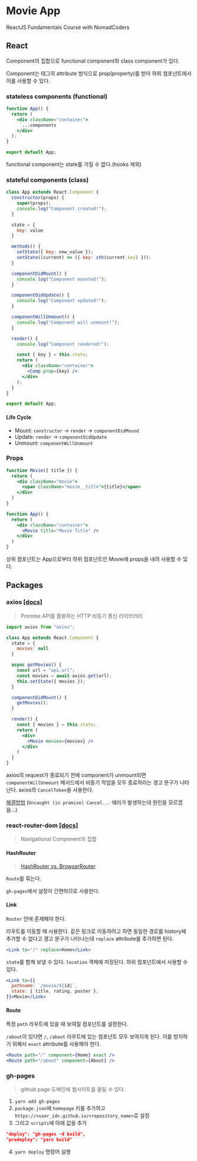 # Movie App

ReactJS Fundamentals Course with NomadCoders

## React

Component의 집합으로 functional component와 class component가 있다.

Component는 태그의 attribute 방식으로 prop(property)를 받아 하위 컴포넌트에서 이를 사용할 수 있다.

### stateless components (functional)

```jsx
function App() {
  return (
    <div className="container">
      ...components
    </div>
  );
}

export default App;
```

functional component는 state를 가질 수 없다.(hooks 제외)

### stateful components (class)

```jsx
class App extends React.Component {
  constructor(props) {
    super(props);
    console.log("Component created!");
  }

  state = {
    key: value
  }

  methods() {
    setState({ key: new_value });
    setState((current) => ({ key: sth(current.key) }));
  }

  componentDidMount() {
    console.log("Component mounted!");
  }

  componentDidUpdate() {
    console.log("Component updated!");
  }

  componentWillUnmount() {
    console.log("Component will unmount!");
  }

  render() {
    console.log("Component rendered!");

    const { key } = this.state;
    return (
      <div className="container">
        <Comp prop={key} />
      </div>
    );
  }
}

export default App;
```

#### Life Cycle

- Mount: `constructor` -> `render` -> `componentDidMound`
- Update: `render` -> `componentDidUpdate`
- Unmount: `componentWillUnmount`

### Props

```jsx
function Movie({ title }) {
  return (
    <div className="movie">
      <span className="movie__title">{title}</span>
    </div>
  )
}

function App() {
  return (
    <div className="container">
      <Movie title="Movie Title" />
    </div>
  )
}
```

상위 컴포넌트는 App으로부터 하위 컴포넌트인 Movie에 props을 내려 사용할 수 있다.

## Packages

### axios [[docs]](https://xn--xy1bk56a.run/axios/guide/)

>Promise API를 활용하는 HTTP 비동기 통신 라이브러리

```jsx
import axios from "axios";

class App extends React.Component {
  state = {
    movies: null
  }

  async getMovies() {
    const url = "api.url";
    const movies = await axios.get(url);
    this.setState({ movies });
  }

  componentDidMount() {
    getMovies();
  }

  render() {
    const { movies } = this.state;
    return (
      <div>
        <Movie movies={movies} />
      </div>
    )
  }
}
```

axios의 request가 종료되기 전에 component가 unmount되면 `componentWillUnmount` 메서드에서 비동기 작업을 모두 종료하라는 경고 문구가 나타난다. axios의 `CancelToken`을 사용한다.

[해결방법](https://xn--xy1bk56a.run/axios/guide/cancellation.html)
(`Uncaught (in promise) Cancel...` 에러가 발생하는데 원인을 모르겠음...)

### react-router-dom [[docs]](https://reactrouter.com/web/guides/quick-start)

>Navigational Component의 집합

#### HashRouter

>[HashRouter vs. BrowserRouter](https://worker-k.tistory.com/entry/React-BrowserRouter%EC%99%80-HashRouter%EC%9D%98-%EC%B0%A8%EC%9D%B4%EC%A0%90-%EC%A0%95%EB%A6%AC)

`Route`를 묶는다.

`gh-pages`에서 설정이 간편하므로 사용한다.

#### Link

`Router` 안에 존재해야 한다.

라우트를 이동할 때 사용한다. 같은 링크로 이동하려고 하면 동일한 경로를 history에 추가할 수 없다고 경고 문구가 나타나는데 `replace` attribute를 추가하면 된다.

```jsx
<Link to="/" replace>Home</Link>
```

`state`를 함께 보낼 수 있다. `location` 객체에 저장된다. 하위 컴포넌트에서 사용할 수 있다.

```jsx
<Link to={{
  pathname: `/movie/${id}`,
  state: { title, rating, poster },
}}>Movie</Link>
```

#### Route

특정 `path` 라우트에 있을 때 보여질 컴포넌트를 설정한다.

`/about`이 있다면 `/`, `/about` 라우트에 있는 컴포넌트 모두 보여지게 된다. 이를 방지하기 위해서 `exact` attribute를 사용해야 한다.

```jsx
<Route path="/" component={Home} exact />
<Route path="/about" component={About} />
```

### gh-pages

>github page 도메인에 웹사이트를 올릴 수 있다.

1. `yarn add gh-pages`
2. `package.json`에 `homepage` 키를 추가하고 `https://<user_id>.github.io/<repository_name>`로 설정
3. 그리고 `scripts`에 아래 값을 추가

  ```json
  "deploy": "gh-pages -d build",
  "predeploy": "yarn build"
  ```

4. `yarn deploy` 명령어 실행
